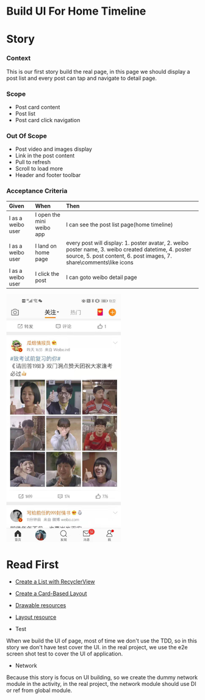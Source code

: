 # Build UI For Home Timeline

# Story

### Context
This is our first story build the real page, in this page we should display a post list and every post can tap and navigate to detail page.

### Scope

* Post card content
* Post list
* Post card click navigation

### Out Of Scope

* Post video and images display
* Link in the post content
* Pull to refresh
* Scroll to load more
* Header and footer toolbar

### Acceptance Criteria

| Given | When | Then |
| :--- | :--- | :--- |
| I as a weibo user | I open the mini weibo app | I can see the post list page(home timeline) |
| I as a weibo user | I land on home page | every post will display: 1. poster avatar, 2. weibo poster name, 3. weibo created datetime, 4. poster source, 5. post content, 6. post images, 7. share\comments\like icons
| I as a weibo user | I click the post | I can goto weibo detail page |

<img src="./images/06-weibo-home-timeline.jpeg" width=300 />

# Read First

* [Create a List with RecyclerView](https://developer.android.com/guide/topics/ui/layout/recyclerview)
* [Create a Card-Based Layout](https://developer.android.com/guide/topics/ui/layout/cardview)
* [Drawable resources](https://developer.android.com/guide/topics/resources/drawable-resource)
* [Layout resource](https://developer.android.com/guide/topics/resources/layout-resource)

* Test

When we build the UI of page, most of time we don't use the TDD, so in this story we don't have test cover the UI. in the real project, we use the e2e screen shot test to cover the UI of application.

* Network

Because this story is focus on UI building, so we create the dummy network module in the activity, in the real project, the network module should use DI or ref from global module.
